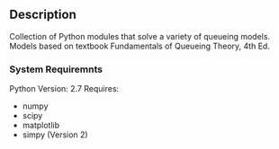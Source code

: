 ## Description

Collection of Python modules that solve a variety of queueing models.  Models based on textbook Fundamentals of Queueing Theory, 4th Ed.

### System Requiremnts

Python Version: 2.7
Requires:
* numpy
* scipy
* matplotlib
* simpy (Version 2)
